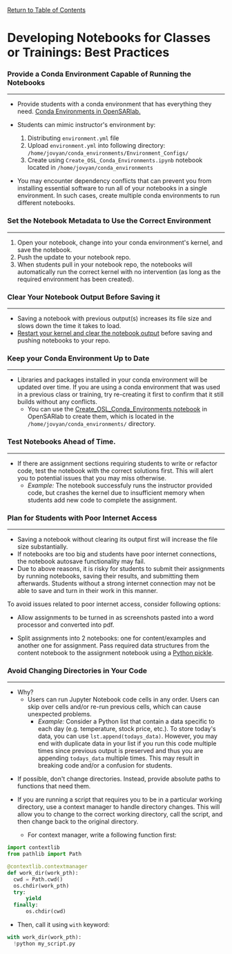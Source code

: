[Return to Table of Contents](../user.md)

# Developing Notebooks for Classes or Trainings: Best Practices

### Provide a Conda Environment Capable of Running the Notebooks
---

- Provide students with a conda environment that has everything they need. [Conda Environments in OpenSARlab.](conda_environments.md)

<!--  Typo: can mimic instructor's enviornment (sic)  -->
- Students can mimic instructor's environment by:

    1. Distributing ```environment.yml``` file
    1. Upload ```environment.yml``` into following directory: ```/home/jovyan/conda_environments/Environment_Configs/```         
    1. Create using ```Create_OSL_Conda_Environments.ipynb``` notebook located in ```/home/jovyan/conda_environments```

- You may encounter dependency conflicts that can prevent you from installing essential software to run all of your notebooks in a single environment. In such cases, create multiple conda environments to run different notebooks.

### Set the Notebook Metadata to Use the Correct Environment
---

1. Open your notebook, change into your conda environment's kernel, and save the notebook.
1. Push the update to your notebook repo.
1. When students pull in your notebook repo, the notebooks will automatically run the correct kernel with no intervention (as long as the required environment has been created).

### Clear Your Notebook Output Before Saving it
---
- Saving a notebook with previous output(s) <!--displayed--> increases its file size and slows down the time it takes to load.
- [Restart your kernel and clear the notebook output](restarting_server_and_kernel.md) before saving and pushing notebooks to your repo. 

### Keep your Conda Environment Up to Date
---

- Libraries and packages installed in your conda environment will be updated over time. If you are using a conda environment that was used in a previous class or training, try re-creating it first to confirm that it still builds without any conflicts.
    - You can use the [Create_OSL_Conda_Environments notebook](https://github.com/ASFOpenSARlab/opensarlab-envs/blob/main/Create_OSL_Conda_Environments.ipynb) in OpenSARlab to create them, which is located in the `/home/jovyan/conda_environments/` directory.


### Test Notebooks Ahead of Time.
---

- If there are assignment sections requiring students to write or refactor code, test the notebook with the correct solutions first. This will alert you to potential issues that you may miss otherwise.
    - *Example:* The notebook successfuly runs the instructor provided code, but crashes the kernel due to insufficient memory when students add new code to complete the assignment. 

### Plan for Students with Poor Internet Access
---

<!-- - Saving a notebook without clearing its output first will increase the file size substantially. It is risky for students to submit assignments by running notebooks, saving their results, and submitting them afterwards. Students without a strong internet connection may not be able to save and turn in their work in this manner. -->
- Saving a notebook without clearing its output first will increase the file size substantially. 
- If notebooks are too big and students have poor internet connections, the notebook autosave functionality may fail.
- Due to above reasons, it is risky for students to submit their assignments by running notebooks, saving their results, and submitting them afterwards. Students without a strong internet connection may not be able to save and turn in their work in this manner.

To avoid issues related to poor internet access, consider following options:

<!-- Plan for Students with Poor Internet Access. I think another bullet should be added explaining that if notebooks are too big and there is poor internet, the notebook autosave function might fail.   -->

- Allow assignments to be turned in as screenshots pasted into a word processor and converted into pdf.

- Split assignments into 2 notebooks: one for content/examples and another one for assignment. Pass required data structures from the content notebook to the assignment notebook using a [Python pickle](https://docs.python.org/3/library/pickle.html).
    
### Avoid Changing Directories in Your Code
---

- Why?
    - Users can run Jupyter Notebook code cells in any order. Users can skip over cells and/or re-run previous cells, which can cause unexpected problems. 
        - *Example:* Consider a Python list that contain a data specific to each day (e.g. temperature, stock price, etc.). To store today's data, you can use `lst.append(todays_data)`. However, you may end with duplicate data in your list if you run this code multiple times since previous output is preserved and thus you are appending `todays_data` multiple times. This may result in breaking code and/or a confusion for students.
    
<!-- screenshot here if necessary -->
    
- If possible, don't change directories. Instead, provide absolute paths to functions that need them.

- If you are running a script that requires you to be in a particular working directory, use a context manager to handle directory changes. This will allow you to change to the correct working directory, call the script, and then change back to the original directory.
    - For context manager, write a following function first:

<!--  The path decorator example should include a from pathlib import Path -->

```python
import contextlib
from pathlib import Path

@contextlib.contextmanager
def work_dir(work_pth):
  cwd = Path.cwd()
  os.chdir(work_pth)
  try:
      yield
  finally:
      os.chdir(cwd)
``` 

- Then, call it using `with` keyword:

```python
with work_dir(work_pth):
  !python my_script.py  
```